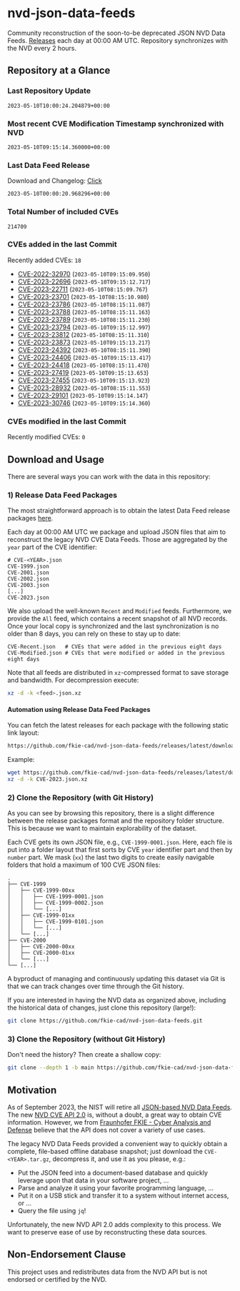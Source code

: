 # nvd-json-data-feeds

Community reconstruction of the soon-to-be deprecated JSON NVD Data Feeds. 
[Releases](releases/latest) each day at 00:00 AM UTC.
Repository synchronizes with the NVD every 2 hours.

## Repository at a Glance

### Last Repository Update

```plain
2023-05-10T10:00:24.204879+00:00
```

### Most recent CVE Modification Timestamp synchronized with NVD

```plain
2023-05-10T09:15:14.360000+00:00
```

### Last Data Feed Release

Download and Changelog: [Click](releases/latest)

```plain
2023-05-10T00:00:20.968296+00:00
```

### Total Number of included CVEs

```plain
214709
```

### CVEs added in the last Commit

Recently added CVEs: `18`

* [CVE-2022-32970](CVE-2022/CVE-2022-329xx/CVE-2022-32970.json) (`2023-05-10T09:15:09.950`)
* [CVE-2023-22696](CVE-2023/CVE-2023-226xx/CVE-2023-22696.json) (`2023-05-10T09:15:12.717`)
* [CVE-2023-22711](CVE-2023/CVE-2023-227xx/CVE-2023-22711.json) (`2023-05-10T08:15:09.767`)
* [CVE-2023-23701](CVE-2023/CVE-2023-237xx/CVE-2023-23701.json) (`2023-05-10T08:15:10.980`)
* [CVE-2023-23786](CVE-2023/CVE-2023-237xx/CVE-2023-23786.json) (`2023-05-10T08:15:11.087`)
* [CVE-2023-23788](CVE-2023/CVE-2023-237xx/CVE-2023-23788.json) (`2023-05-10T08:15:11.163`)
* [CVE-2023-23789](CVE-2023/CVE-2023-237xx/CVE-2023-23789.json) (`2023-05-10T08:15:11.230`)
* [CVE-2023-23794](CVE-2023/CVE-2023-237xx/CVE-2023-23794.json) (`2023-05-10T09:15:12.997`)
* [CVE-2023-23812](CVE-2023/CVE-2023-238xx/CVE-2023-23812.json) (`2023-05-10T08:15:11.310`)
* [CVE-2023-23873](CVE-2023/CVE-2023-238xx/CVE-2023-23873.json) (`2023-05-10T09:15:13.217`)
* [CVE-2023-24392](CVE-2023/CVE-2023-243xx/CVE-2023-24392.json) (`2023-05-10T08:15:11.390`)
* [CVE-2023-24406](CVE-2023/CVE-2023-244xx/CVE-2023-24406.json) (`2023-05-10T09:15:13.417`)
* [CVE-2023-24418](CVE-2023/CVE-2023-244xx/CVE-2023-24418.json) (`2023-05-10T08:15:11.470`)
* [CVE-2023-27419](CVE-2023/CVE-2023-274xx/CVE-2023-27419.json) (`2023-05-10T09:15:13.653`)
* [CVE-2023-27455](CVE-2023/CVE-2023-274xx/CVE-2023-27455.json) (`2023-05-10T09:15:13.923`)
* [CVE-2023-28932](CVE-2023/CVE-2023-289xx/CVE-2023-28932.json) (`2023-05-10T08:15:11.553`)
* [CVE-2023-29101](CVE-2023/CVE-2023-291xx/CVE-2023-29101.json) (`2023-05-10T09:15:14.147`)
* [CVE-2023-30746](CVE-2023/CVE-2023-307xx/CVE-2023-30746.json) (`2023-05-10T09:15:14.360`)


### CVEs modified in the last Commit

Recently modified CVEs: `0`



## Download and Usage

There are several ways you can work with the data in this repository:

### 1) Release Data Feed Packages

The most straightforward approach is to obtain the latest Data Feed release packages [here](releases/latest).

Each day at 00:00 AM UTC we package and upload JSON files that aim to reconstruct the legacy NVD CVE Data Feeds.
Those are aggregated by the `year` part of the CVE identifier:

```
# CVE-<YEAR>.json
CVE-1999.json
CVE-2001.json
CVE-2002.json
CVE-2003.json
[...]
CVE-2023.json
```

We also upload the well-known `Recent` and `Modified` feeds.
Furthermore, we provide the `All` feed, which contains a recent snapshot of all NVD records.
Once your local copy is synchronized and the last synchronization is no older than 8 days, you can rely on these to stay up to date:

```plain
CVE-Recent.json   # CVEs that were added in the previous eight days
CVE-Modified.json # CVEs that were modified or added in the previous eight days
```

Note that all feeds are distributed in `xz`-compressed format to save storage and bandwidth.
For decompression execute:

```sh
xz -d -k <feed>.json.xz
```


#### Automation using Release Data Feed Packages

You can fetch the latest releases for each package with the following static link layout:

```sh
https://github.com/fkie-cad/nvd-json-data-feeds/releases/latest/download/CVE-<YEAR>.json.xz
```

Example:

```sh
wget https://github.com/fkie-cad/nvd-json-data-feeds/releases/latest/download/CVE-2023.json.xz
xz -d -k CVE-2023.json.xz
```

### 2) Clone the Repository (with Git History)

As you can see by browsing this repository, there is a slight difference between the release packages format and the repository folder structure.
This is because we want to maintain explorability of the dataset.

Each CVE gets its own JSON file, e.g., `CVE-1999-0001.json`.
Here, each file is put into a folder layout that first sorts by CVE `year` identifier part and then by `number` part.
We mask (`xx`) the last two digits to create easily navigable folders that hold a maximum of 100 CVE JSON files:

```plain
.
├── CVE-1999
│   ├── CVE-1999-00xx
│   │   ├── CVE-1999-0001.json
│   │   ├── CVE-1999-0002.json
│   │   └── [...]
│   ├── CVE-1999-01xx
│   │   ├── CVE-1999-0101.json
│   │   └── [...]
│   └── [...]
├── CVE-2000
│   ├── CVE-2000-00xx
│   ├── CVE-2000-01xx
│   └── [...]
└── [...]
```

A byproduct of managing and continuously updating this dataset via Git is that we can track changes over time through the Git history.

If you are interested in having the NVD data as organized above, including the historical data of changes, just clone this repository (large!):

```sh
git clone https://github.com/fkie-cad/nvd-json-data-feeds.git
```

### 3) Clone the Repository (without Git History)

Don't need the history? Then create a shallow copy:

```sh
git clone --depth 1 -b main https://github.com/fkie-cad/nvd-json-data-feeds.git
```

## Motivation

As of September 2023, the NIST will retire all [JSON-based NVD Data Feeds](https://nvd.nist.gov/vuln/data-feeds#divRetirementBanner-1).
The new [NVD CVE API 2.0](https://nvd.nist.gov/developers/vulnerabilities) is, without a doubt, a great way to obtain CVE information.
However, we from [Fraunhofer FKIE - Cyber Analysis and Defense](https://www.fkie.fraunhofer.de/en/departments/cad.html) believe that the API does not cover a variety of use cases.

The legacy NVD Data Feeds provided a convenient way to quickly obtain a complete, file-based offline database snapshot; just download the `CVE-<YEAR>.tar.gz`, decompress it, and use it as you please, e.g.:

* Put the JSON feed into a document-based database and quickly leverage upon that data in your software project, ...
* Parse and analyze it using your favorite programming language, ...
* Put it on a USB stick and transfer it to a system without internet access, or ...
* Query the file using `jq`!

Unfortunately, the new NVD API 2.0 adds complexity to this process.
We want to preserve ease of use by reconstructing these data sources.

## Non-Endorsement Clause

This project uses and redistributes data from the NVD API but is not endorsed or certified by the NVD.